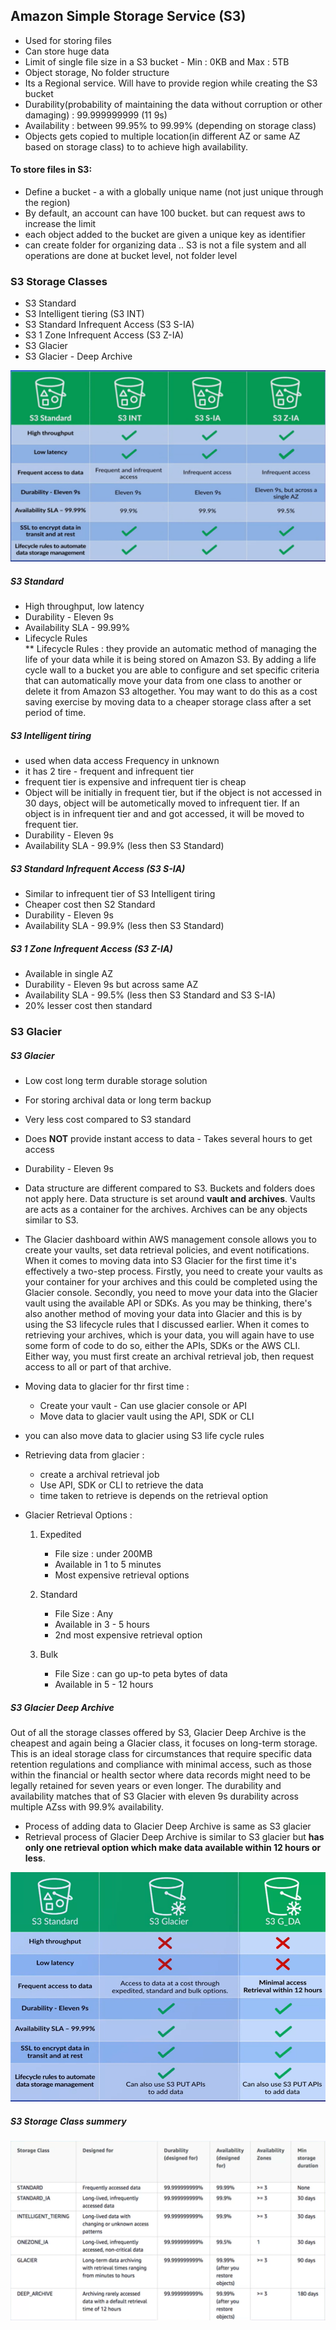 ## Amazon Simple Storage Service (S3)

* Used for storing files
* Can store huge data
* Limit of single file size in a S3 bucket - Min : 0KB and Max : 5TB
* Object storage, No folder structure
* Its a Regional service. Will have to provide region while creating the S3 bucket
* Durability(probability of maintaining the data without corruption or other damaging) : 99.999999999 (11 9s)
* Availability : between 99.95% to 99.99% (depending on storage class)
* Objects gets copied to multiple location(in different AZ or same AZ based on storage class) to to achieve high availability.

#### To store files in S3:
* Define a bucket - a with a globally unique name (not just unique through the region)
* By default, an account can have 100 bucket. but can request aws to increase the limit
* each object added to the bucket are given a unique key as identifier
* can create folder for organizing data .. S3 is not a file system and all operations are done at bucket level, not folder level

 ### S3 Storage Classes
 * S3 Standard
 * S3 Intelligent tiering (S3 INT)
 * S3 Standard Infrequent Access (S3 S-IA)
 * S3 1 Zone Infrequent Access (S3 Z-IA)
 * S3 Glacier
 * S3 Glacier - Deep Archive
 
 ![S3 Storage class Comparision](/images/aws/s3/storage_classes.PNG?raw=true)
 
 ##### S3 Standard
 * High throughput, low latency
 * Durability - Eleven 9s
 * Availability SLA - 99.99%
 * Lifecycle Rules  
 ** Lifecycle Rules : they provide an automatic method of managing the life of your data while it is being stored on Amazon S3. By adding a life cycle wall to a bucket you are able to configure and set specific criteria that can automatically move your data from one class to another or delete it from Amazon S3 altogether. You may want to do this as a cost saving exercise by moving data to a cheaper storage class after a set period of time.
 ##### S3 Intelligent tiring
 * used when data access Frequency in unknown
 * it has 2 tire - frequent and infrequent tier
 * frequent tier  is expensive and infrequent tier is cheap
 * Object will be initially in frequent tier, but if the object is not accessed in 30 days, object will be autometically moved to infrequent tier.
 If an object is in infrequent tier and and got accessed, it will be moved to frequent tier.
 * Durability - Eleven 9s
 * Availability SLA - 99.9% (less then S3 Standard)
 
##### S3 Standard Infrequent Access (S3 S-IA)
* Similar to infrequent tier of S3 Intelligent tiring
* Cheaper cost then S2 Standard
* Durability - Eleven 9s
* Availability SLA - 99.9% (less then S3 Standard)
 
 ##### S3 1 Zone Infrequent Access (S3 Z-IA)
* Available in single AZ
* Durability - Eleven 9s but across same AZ
* Availability SLA - 99.5% (less then S3 Standard and S3 S-IA)
* 20% lesser cost then standard

### S3 Glacier

##### S3 Glacier
* Low cost long term durable storage solution
* For storing archival data or long term backup
* Very less cost compared to S3 standard
* Does **NOT** provide instant access to data - Takes several hours to get access
* Durability - Eleven 9s
* Data structure are different compared to S3. Buckets and folders does not apply here.
Data structure is set around **vault and archives**. Vaults are acts as a container for the archives.
Archives can be any objects similar to S3.
* The Glacier dashboard within AWS management console allows you to create your vaults, set data retrieval policies, and event notifications. When it comes to moving data into S3 Glacier for the first time it's effectively a two-step process. Firstly, you need to create your vaults as your container for your archives and this could be completed using the Glacier console. Secondly, you need to move your data into the Glacier vault using the available API or SDKs. As you may be thinking, there's also another method of moving your data into Glacier and this is by using the S3 lifecycle rules that I discussed earlier. When it comes to retrieving your archives, which is your data, you will again have to use some form of code to do so, either the APIs, SDKs or the AWS CLI. Either way, you must first create an archival retrieval job, then request access to all or part of that archive.
* Moving data to glacier for thr first time :
  
  * Create your vault - Can use glacier console or API
  * Move data to glacier vault using the API, SDK or CLI
* you can also move data to glacier using S3 life cycle rules

* Retrieving data from glacier :

  * create a archival retrieval job
  * Use API, SDK or CLI to retrieve the data
  * time taken to retrieve is depends on the retrieval option
  
  
* Glacier Retrieval Options :
 
   1. Expedited
     
      * File size : under 200MB
      * Available in 1 to 5 minutes
      * Most expensive retrieval options
   
   2. Standard
   
      * File Size : Any
      * Available in 3 - 5 hours
      * 2nd most expensive retrieval option
      
   3. Bulk
   
      * File Size : can go up-to peta bytes of data
      * Available in 5 - 12 hours
      
      
##### S3 Glacier Deep Archive

Out of all the storage classes offered by S3, Glacier Deep Archive is the cheapest and again being a Glacier class, it focuses on long-term storage. This is an ideal storage class for circumstances that require specific data retention regulations and compliance with minimal access, such as those within the financial or health sector where data records might need to be legally retained for seven years or even longer. The durability and availability matches that of S3 Glacier with eleven 9s durability across multiple AZss with 99.9% availability.

* Process of adding data to Glacier Deep Archive is same as S3 glacier
* Retrieval process of Glacier Deep Archive is similar to S3 glacier but **has only one retrieval option which make data available within 12 hours or less**. 

![S3 Glacier Comparision](/images/aws/s3/s3_glacier.PNG?raw=true)

##### S3 Storage Class summery

![S3 Glacier Comparision](/images/aws/s3/s3_summery.PNG?raw=true)